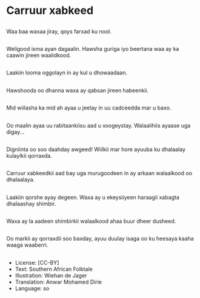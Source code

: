 # Carruur xabkeed

##
Waa baa waxaa jiray, qoys farxad ku nool.

##
Weligood isma ayan dagaalin. Hawsha guriga iyo beertana waa ay ka caawin jireen waalidkood.

##
Laakiin looma oggolayn in ay kul u dhowaadaan.

##
Hawshooda oo dhanna waxa ay qabsan jireen habeenkii.

##
Mid wiilasha ka mid ah ayaa u jeelay in uu cadceedda mar u baxo.

##
Oo maalin ayaa uu rabitaankiisu aad u xoogeystay. Walaalihiis ayaase uga digay...

##
Digniinta oo soo daahday awgeed! Wiilkii mar hore ayuuba ku dhalaalay kulaylkii qorraxda.

##
Carruur xabkeedkii aad bay uga murugoodeen in ay arkaan walaalkood oo dhalaalaya.

##
Laakiin qorshe ayay degeen. Waxa ay u ekeysiiyeen haraagii xabagta dhalaashay shimbir.

##
Waxa ay la aadeen shimbirkii walaalkood ahaa buur dheer dusheed.

##
Oo markii ay qorraxdii soo baxday, ayuu duulay isaga oo ku heesaya kaaha waaga waaberri.

##
* License: [CC-BY]
* Text: Southern African Folktale
* Illustration: Wiehan de Jager
* Translation: Anwar Mohamed Dirie
* Language: so
